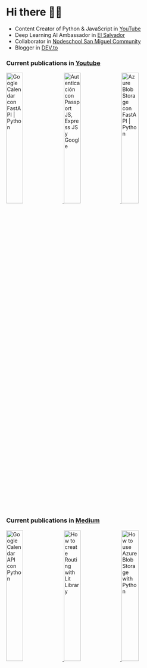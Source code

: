 # Hi there 👋🏻

- Content Creator of Python & JavaScript in [YouTube](https://youtube.com/c/NelsonCode)
- Deep Learning AI Ambassador in [El Salvador](https://github.com/DeepLearningSivar)
- Collaborator in [Nodeschool San Miguel Community](https://github.com/nodeschoolsm)
- Blogger in [DEV.to](https://dev.to/nelsoncode)


### Current publications in [Youtube](https://www.youtube.com/channel/UCNtGnenu3-E363hcijzVt0w/featured)

<a href="https://www.youtube.com/watch?v=mfymn9qqLHg" target='_blank'>
 <img width='30%' src="https://i.ytimg.com/vi/mfymn9qqLHg/hqdefault.jpg" alt="Google Calendar con FastAPI | Python" />
</a>
<a href="https://www.youtube.com/watch?v=uqUVQ2tW3SY" target='_blank'>
 <img width='30%' src="https://i.ytimg.com/vi/uqUVQ2tW3SY/hqdefault.jpg" alt="Autenticación con Passport JS, Express JS y Google" />
</a>
<a href="https://www.youtube.com/watch?v=jHi-i3QVyNE" target='_blank'>
 <img width='30%' src="https://i.ytimg.com/vi/jHi-i3QVyNE/hqdefault.jpg" alt="Azure Blob Storage con FastAPI | Python" />
</a>


### Current publications in [Medium](https://medium.com/@nelsoncode019)

<a href="https://nelsoncode.medium.com/google-calendar-api-con-python-48465c64293e?source=rss-57948f2413ba------2" target='_blank'>
  <img width='30%' src=https://cdn-images-1.medium.com/max/1024/1*AXQ__Jr-DGSmQDZ5sukTHQ.png alt="Google Calendar API con Python" />
</a>
<a href="https://nelsoncode.medium.com/how-to-create-routing-with-lit-library-d14223ca21a9?source=rss-57948f2413ba------2" target='_blank'>
  <img width='30%' src="https://cdn-images-1.medium.com/max/1024/1*2c4o5xfe8bSXP7qHOsu1SQ.png" alt="How to create Routing with Lit Library" />
</a>
<a href="https://nelsoncode.medium.com/how-to-use-azure-blob-storage-with-python-dcda108737f?source=rss-57948f2413ba------2" target='_blank'>
  <img width='30%' src="https://cdn-images-1.medium.com/max/1024/1*MQJBGltqu3zZ4vg9NAmWnw.png" alt="How to use Azure Blob Storage with Python" />
</a>



